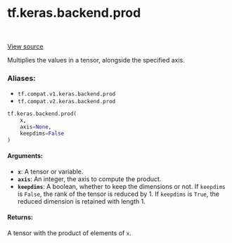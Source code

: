 <div itemscope itemtype="http://developers.google.com/ReferenceObject">
<meta itemprop="name" content="tf.keras.backend.prod" />
<meta itemprop="path" content="Stable" />
</div>

# tf.keras.backend.prod

<!-- Insert buttons -->

<table class="tfo-notebook-buttons tfo-api" align="left">
</table>

<a target="_blank" href="/code/stable/tensorflow/python/keras/backend.py">View source</a>



<!-- Start diff -->
Multiplies the values in a tensor, alongside the specified axis.

### Aliases:

* `tf.compat.v1.keras.backend.prod`
* `tf.compat.v2.keras.backend.prod`


``` python
tf.keras.backend.prod(
    x,
    axis=None,
    keepdims=False
)
```



<!-- Placeholder for "Used in" -->


#### Arguments:


* <b>`x`</b>: A tensor or variable.
* <b>`axis`</b>: An integer, the axis to compute the product.
* <b>`keepdims`</b>: A boolean, whether to keep the dimensions or not.
    If `keepdims` is `False`, the rank of the tensor is reduced
    by 1. If `keepdims` is `True`,
    the reduced dimension is retained with length 1.


#### Returns:

A tensor with the product of elements of `x`.
